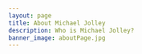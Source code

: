 ```yaml
---
layout: page
title: About Michael Jolley
description: Who is Michael Jolley?
banner_image: aboutPage.jpg
---
```

